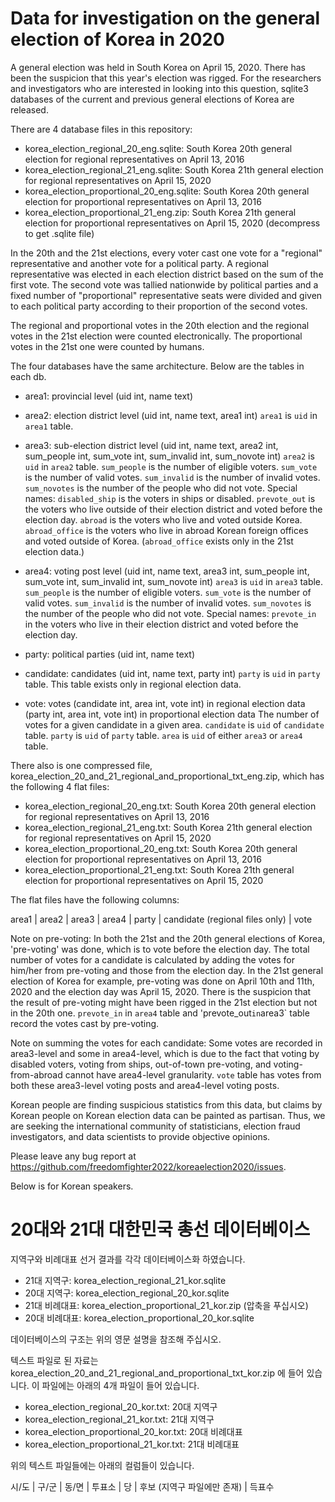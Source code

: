 # Data for investigation on the general election of Korea in 2020

A general election was held in South Korea on April 15, 2020. There has been the suspicion that this year's election was rigged. For the researchers and investigators who are interested in looking into this question, sqlite3 databases of the current and previous general elections of Korea are released.

There are 4 database files in this repository:

* korea_election_regional_20_eng.sqlite: South Korea 20th general election for regional representatives on April 13, 2016
* korea_election_regional_21_eng.sqlite: South Korea 21th general election for regional representatives on April 15, 2020
* korea_election_proportional_20_eng.sqlite: South Korea 20th general election for proportional representatives on April 13, 2016
* korea_election_proportional_21_eng.zip: South Korea 21th general election for proportional representatives on April 15, 2020 (decompress to get .sqlite file)

In the 20th and the 21st elections, every voter cast one vote for a "regional" representative and another vote for a political party. A regional representative was elected in each election district based on the sum of the first vote. The second vote was tallied nationwide by political parties and a fixed number of "proportional" representative seats were divided and given to each political party according to their proportion of the second votes.

The regional and proportional votes in the 20th election and the regional votes in the 21st election were counted electronically. The proportional votes in the 21st one were counted by humans.

The four databases have the same architecture. Below are the tables in each db.

* area1: provincial level
  (uid int, name text)

* area2: election district level
  (uid int, name text, area1 int)
  `area1` is `uid` in `area1` table.

* area3: sub-election district level
  (uid int, name text, area2 int, sum_people int, sum_vote int, sum_invalid int, sum_novote int)
  `area2` is `uid` in `area2` table.
  `sum_people` is the number of eligible voters.
  `sum_vote` is the number of valid votes.
  `sum_invalid` is the number of invalid votes.
  `sum_novotes` is the number of the people who did not vote.
  Special names:
    `disabled_ship` is the voters in ships or disabled.
    `prevote_out` is the voters who live outside of their election district and voted before the election day.
    `abroad` is the voters who live and voted outside Korea.
    `abroad_office` is the voters who live in abroad Korean foreign offices and voted outside of Korea.
    (`abroad_office` exists only in the 21st election data.)

* area4: voting post level
  (uid int, name text, area3 int, sum_people int, sum_vote int, sum_invalid int, sum_novote int)
  `area3` is `uid` in `area3` table.
  `sum_people` is the number of eligible voters.
  `sum_vote` is the number of valid votes.
  `sum_invalid` is the number of invalid votes.
  `sum_novotes` is the number of the people who did not vote.
  Special names:
    `prevote_in` in the voters who live in their election district and voted before the election day.

* party: political parties
  (uid int, name text)

* candidate: candidates
  (uid int, name text, party int)
  `party` is `uid` in `party` table.
  This table exists only in regional election data.

* vote: votes
  (candidate int, area int, vote int) in regional election data
  (party int, area int, vote int) in proportional election data
  The number of votes for a given candidate in a given area.
  `candidate` is `uid` of `candidate` table.
  `party` is `uid` of `party` table.
  `area` is `uid` of either `area3` or `area4` table.

There also is one compressed file, korea_election_20_and_21_regional_and_proportional_txt_eng.zip, which has the following 4 flat files:

* korea_election_regional_20_eng.txt: South Korea 20th general election for regional representatives on April 13, 2016
* korea_election_regional_21_eng.txt: South Korea 21th general election for regional representatives on April 15, 2020
* korea_election_proportional_20_eng.txt: South Korea 20th general election for proportional representatives on April 13, 2016
* korea_election_proportional_21_eng.txt: South Korea 21th general election for proportional representatives on April 15, 2020

The flat files have the following columns:

area1 | area2 | area3 | area4 | party | candidate (regional files only) | vote

Note on pre-voting: In both the 21st and the 20th general elections of Korea, 'pre-voting' was done, which is to vote before the election day. The total number of votes for a candidate is calculated by adding the votes for him/her from pre-voting and those from the election day. In the 21st general election of Korea for example, pre-voting was done on April 10th and 11th, 2020 and the election day was April 15, 2020. There is the suspicion that the result of pre-voting might have been rigged in the 21st election but not in the 20th one. `prevote_in` in `area4` table and 'prevote_out` in `area3` table record the votes cast by pre-voting.

Note on summing the votes for each candidate: Some votes are recorded in area3-level and some in area4-level, which is due to the fact that voting by disabled voters, voting from ships, out-of-town pre-voting, and voting-from-abroad cannot have area4-level granularity. `vote` table has votes from both these area3-level voting posts and area4-level voting posts.

Korean people are finding suspicious statistics from this data, but claims by Korean people on Korean election data can be painted as partisan. Thus, we are seeking the international community of statisticians, election fraud investigators, and data scientists to provide objective opinions.

Please leave any bug report at https://github.com/freedomfighter2022/koreaelection2020/issues.

Below is for Korean speakers.

# 20대와 21대 대한민국 총선 데이터베이스

지역구와 비례대표 선거 결과를 각각 데이터베이스화 하였습니다.

* 21대 지역구: korea_election_regional_21_kor.sqlite
* 20대 지역구: korea_election_regional_20_kor.sqlite
* 21대 비례대표: korea_election_proportional_21_kor.zip (압축을 푸십시오)
* 20대 비례대표: korea_election_proportional_20_kor.sqlite

데이터베이스의 구조는 위의 영문 설명을 참조해 주십시오.

텍스트 파일로 된 자료는 korea_election_20_and_21_regional_and_proportional_txt_kor.zip 에 들어 있습니다. 이 파일에는 아래의 4개 파일이 들어 있습니다.

* korea_election_regional_20_kor.txt: 20대 지역구
* korea_election_regional_21_kor.txt: 21대 지역구
* korea_election_proportional_20_kor.txt: 20대 비례대표
* korea_election_proportional_21_kor.txt: 21대 비례대표

위의 텍스트 파일들에는 아래의 컬럼들이 있습니다.

시/도 | 구/군 | 동/면 | 투표소 | 당 | 후보 (지역구 파일에만 존재) | 득표수
